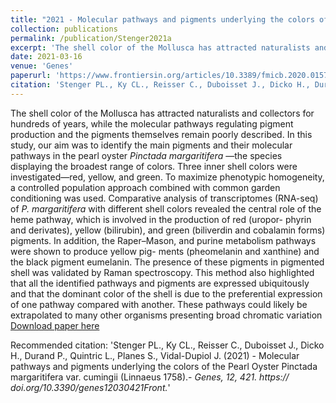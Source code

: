 ```yaml
---
title: "2021 - Molecular pathways and pigments underlying the colors of the Pearl Oyster *Pinctada margaritifera* var. *cumingii*"
collection: publications
permalink: /publication/Stenger2021a
excerpt: 'The shell color of the Mollusca has attracted naturalists and collectors for hundreds of years, while the molecular pathways regulating pigment production and the pigments themselves remain poorly described. In this study, our aim was to identify the main pigments and their molecular pathways in the pearl oyster *Pinctada margaritifera* —the species displaying the broadest range of colors. Three inner shell colors were investigated—red, yellow, and green. To maximize phenotypic homogeneity, a controlled population approach combined with common garden conditioning was used. Comparative analysis of transcriptomes (RNA-seq) of *P. margaritifera* with different shell colors revealed the central role of the heme pathway, which is involved in the production of red (uropor- phyrin and derivates), yellow (bilirubin), and green (biliverdin and cobalamin forms) pigments. In addition, the Raper–Mason, and purine metabolism pathways were shown to produce yellow pig- ments (pheomelanin and xanthine) and the black pigment eumelanin. The presence of these pigments in pigmented shell was validated by Raman spectroscopy. This method also highlighted that all the identified pathways and pigments are expressed ubiquitously and that the dominant color of the shell is due to the preferential expression of one pathway compared with another. These pathways could likely be extrapolated to many other organisms presenting broad chromatic variation.'
date: 2021-03-16
venue: 'Genes'
paperurl: 'https://www.frontiersin.org/articles/10.3389/fmicb.2020.01579/full?&utm_source=Email_to_authors_&utm_medium=Email&utm_content=T1_11.5e1_author&utm_campaign=Email_publication&field=&journalName=Frontiers_in_Microbiology&id=540521'
citation: 'Stenger PL., Ky CL., Reisser C., Duboisset J., Dicko H., Durand P., Quintric L., Planes S., Vidal-Dupiol J. (2021) - Molecular pathways and pigments underlying the colors of the Pearl Oyster Pinctada margaritifera var. cumingii (Linnaeus 1758).-  <i>Genes, 12, 421. https:// doi.org/10.3390/genes12030421Front.</i>'
---
```

The shell color of the Mollusca has attracted naturalists and collectors for hundreds of years, while the molecular pathways regulating pigment production and the pigments themselves remain poorly described. In this study, our aim was to identify the main pigments and their molecular pathways in the pearl oyster *Pinctada margaritifera* —the species displaying the broadest range of colors. Three inner shell colors were investigated—red, yellow, and green. To maximize phenotypic homogeneity, a controlled population approach combined with common garden conditioning was used. Comparative analysis of transcriptomes (RNA-seq) of *P. margaritifera* with different shell colors revealed the central role of the heme pathway, which is involved in the production of red (uropor- phyrin and derivates), yellow (bilirubin), and green (biliverdin and cobalamin forms) pigments. In addition, the Raper–Mason, and purine metabolism pathways were shown to produce yellow pig- ments (pheomelanin and xanthine) and the black pigment eumelanin. The presence of these pigments in pigmented shell was validated by Raman spectroscopy. This method also highlighted that all the identified pathways and pigments are expressed ubiquitously and that the dominant color of the shell is due to the preferential expression of one pathway compared with another. These pathways could likely be extrapolated to many other organisms presenting broad chromatic variation
[Download paper here](https://www.mdpi.com/2073-4425/12/3/421)

Recommended citation: 'Stenger PL., Ky CL., Reisser C., Duboisset J., Dicko H., Durand P., Quintric L., Planes S., Vidal-Dupiol J. (2021) - Molecular pathways and pigments underlying the colors of the Pearl Oyster Pinctada margaritifera var. cumingii (Linnaeus 1758).-  <i>Genes, 12, 421. https:// doi.org/10.3390/genes12030421Front.</i>'
